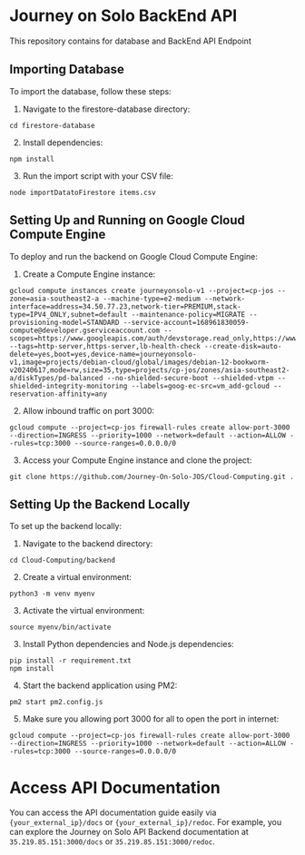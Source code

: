 # Journey on Solo BackEnd API

This repository contains for database and BackEnd API Endpoint

## Importing Database
To import the database, follow these steps:

1. Navigate to the firestore-database directory:

```
cd firestore-database
```
2. Install dependencies:
```
npm install
```
3. Run the import script with your CSV file:
```
node importDatatoFirestore items.csv
```

## Setting Up and Running on Google Cloud Compute Engine
 
To deploy and run the backend on Google Cloud Compute Engine:

1. Create a Compute Engine instance:
```
gcloud compute instances create journeyonsolo-v1 --project=cp-jos --zone=asia-southeast2-a --machine-type=e2-medium --network-interface=address=34.50.77.23,network-tier=PREMIUM,stack-type=IPV4_ONLY,subnet=default --maintenance-policy=MIGRATE --provisioning-model=STANDARD --service-account=168961830059-compute@developer.gserviceaccount.com --scopes=https://www.googleapis.com/auth/devstorage.read_only,https://www.googleapis.com/auth/logging.write,https://www.googleapis.com/auth/monitoring.write,https://www.googleapis.com/auth/servicecontrol,https://www.googleapis.com/auth/service.management.readonly,https://www.googleapis.com/auth/trace.append --tags=http-server,https-server,lb-health-check --create-disk=auto-delete=yes,boot=yes,device-name=journeyonsolo-v1,image=projects/debian-cloud/global/images/debian-12-bookworm-v20240617,mode=rw,size=35,type=projects/cp-jos/zones/asia-southeast2-a/diskTypes/pd-balanced --no-shielded-secure-boot --shielded-vtpm --shielded-integrity-monitoring --labels=goog-ec-src=vm_add-gcloud --reservation-affinity=any
```
2. Allow inbound traffic on port 3000:
```
gcloud compute --project=cp-jos firewall-rules create allow-port-3000 --direction=INGRESS --priority=1000 --network=default --action=ALLOW --rules=tcp:3000 --source-ranges=0.0.0.0/0
```

3. Access your Compute Engine instance and clone the project:
```
git clone https://github.com/Journey-On-Solo-JOS/Cloud-Computing.git .

```
## Setting Up the Backend Locally
To set up the backend locally:
1. Navigate to the backend directory:
```
cd Cloud-Computing/backend
```
2. Create a virtual environment:
```
python3 -m venv myenv
```
3. Activate the virtual environment:
```
source myenv/bin/activate
```
3. Install Python dependencies and Node.js dependencies:
```
pip install -r requirement.txt
npm install
```
4. Start the backend application using PM2:
```
pm2 start pm2.config.js
```
5. Make sure you allowing port 3000 for all to open the port in internet:
```
gcloud compute --project=cp-jos firewall-rules create allow-port-3000 --direction=INGRESS --priority=1000 --network=default --action=ALLOW --rules=tcp:3000 --source-ranges=0.0.0.0/0
```

# Access API Documentation
You can access the API documentation guide easily via `{your_external_ip}/docs` or `{your_external_ip}/redoc`. For example, you can explore the Journey on Solo API Backend documentation at `35.219.85.151:3000/docs` or `35.219.85.151:3000/redoc`.